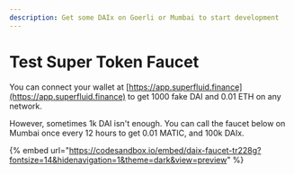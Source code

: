 ```yaml
---
description: Get some DAIx on Goerli or Mumbai to start development
---
```


# Test Super Token Faucet

You can connect your wallet at [https://app.superfluid.finance](https://app.superfluid.finance) to get 1000 fake DAI and 0.01 ETH on any network.&#x20;

However, sometimes 1k DAI isn't enough. You can call the faucet below on Mumbai once every 12 hours to get 0.01 MATIC, and 100k DAIx.

{% embed url="https://codesandbox.io/embed/daix-faucet-tr228g?fontsize=14&hidenavigation=1&theme=dark&view=preview" %}
